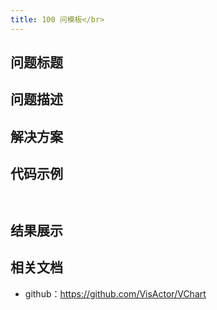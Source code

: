 ```yaml
---
title: 100 问模板</br>
---
```

## 问题标题





## 问题描述





## 解决方案





## 代码示例 

```


```


## 结果展示





## 相关文档

*  github：https://github.com/VisActor/VChart</br>

